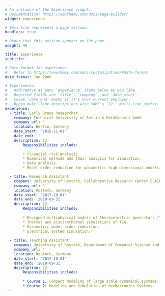 ```yaml
---
# An instance of the Experience widget.
# Documentation: https://wowchemy.com/docs/page-builder/
widget: experience

# This file represents a page section.
headless: true

# Order that this section appears on the page.
weight: 40

title: Experience
subtitle:

# Date format for experience
#   Refer to https://wowchemy.com/docs/customization/#date-format
date_format: Jan 2006

# Experiences.
#   Add/remove as many `experience` items below as you like.
#   Required fields are `title`, `company`, and `date_start`.
#   Leave `date_end` empty if it's your current employer.
#   Begin multi-line descriptions with YAML's `|2-` multi-line prefix.
experience:
  - title: Early Stage Researcher
    company: Technical University of Berlin & MathConsult GmbH
    company_url: ''
    location: Berlin, Germany
    date_start: '2018-11-01'
    date_end: ''
    description: |2-
        Responsibilities include:
        
        * Financial risk analysis.
        * Numerical methods and their analysis for simulation.
        * Data analysis.
        * Model order reduction for parametric high dimensional models.

  - title: Research Assistant
    company: University of Rostock, Collaborative Research Center ELAINE
    company_url: ''
    location: Rostock, Germany
    date_start: '2017-10-01'
    date_end: '2018-09-31'
    description: |2-
        Responsibilities include:
        
        * Designed multiphysical models of thermoelectric generators (TEGs).
        * Thermal and electrothermal simulations of TEG.
        * Parametric model order reduction.
        * Electrical system simulation.
  
  - title: Teaching Assistant
    company: University of Rostock, Department of Computer Science and Electric Engineering
    company_url: ''
    location: Rostock, Germany
    date_start: '2017-10-01'
    date_end: '2018-09-31'
    description: |2-
        Responsibilities include:
        
        * Course 1: Compact modeling of large scale dynamical systems.
        * Course 2: Modeling and Simulation of Mechatronics Systems.
---
```

